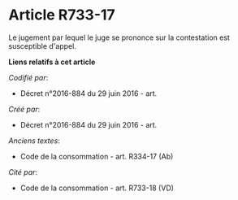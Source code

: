 # Article R733-17

Le jugement par lequel le juge se prononce sur la contestation est susceptible d'appel.

**Liens relatifs à cet article**

_Codifié par_:

  - Décret n°2016-884 du 29 juin 2016 - art.

_Créé par_:

  - Décret n°2016-884 du 29 juin 2016 - art.

_Anciens textes_:

  - Code de la consommation - art. R334-17 (Ab)

_Cité par_:

  - Code de la consommation - art. R733-18 (VD)
